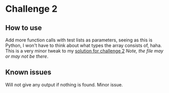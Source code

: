 # Challenge 2
## How to use

Add more function calls with test lists as parameters, seeing as this is Python, I won't have to think
about what types the array consists of, haha. This is a very minor tweak to my [solution for challenge 2](https://github.com/YearOfProgramming/2017Challenges/tree/master/challenge_2/python/wost)
*Note, the file may or may not be there*.

## Known issues

Will not give any output if nothing is found. Minor issue.
